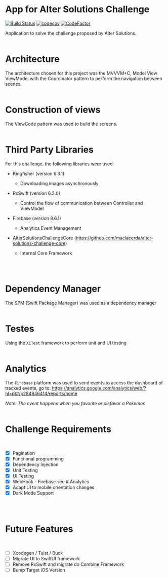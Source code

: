 # App for Alter Solutions Challenge

[![Build Status](https://app.bitrise.io/app/51778326b5919739/status.svg?token=c0iWcfgcHydCJfdUa9dfZw&branch=main)](https://app.bitrise.io/app/51778326b5919739)
[![codecov](https://codecov.io/gh/maclacerda/alter-solutions-challenge/branch/main/graph/badge.svg?token=YLQv28c0Hu)](https://codecov.io/gh/maclacerda/alter-solutions-challenge)
[![CodeFactor](https://www.codefactor.io/repository/github/maclacerda/alter-solutions-challenge/badge?s=f17e6c4617801851359726ec8fd8cb6c73986b64)](https://www.codefactor.io/repository/github/maclacerda/alter-solutions-challenge)

Application to solve the challenge proposed by Alter Solutions.
<br/><br/>

# Architecture

The architecture chosen for this project was the MVVVM+C, Model View ViewModel with the Coordinator pattern to perform the navigation between scenes.
<br/><br/>

# Construction of views

The ViewCode pattern was used to build the screens.
<br/><br/>

# Third Party Libraries

For this challenge, the following libraries were used:

* Kingfisher (version 6.3.1)
    - Downloading images asynchronously

* RxSwift (version 6.2.0)
    - Control the flow of communication between Controller and ViewModel

* Firebase (version 8.6.1)
    - Analytics Event Management

* AlterSolutionsChallengeCore (https://github.com/maclacerda/alter-solutions-challenge-core)
    - Internal Core Framework

<br/><br/>
# Dependency Manager

The SPM (Swift Package Manager) was used as a dependency manager
<br/><br/>
# Testes

Using the `XCTest` framework to perform unit and UI testing
<br/><br/>
# Analytics

The `Firebase` platform was used to send events to access the dashboard of tracked events, go to: https://analytics.google.com/analytics/web/?hl=pt#/p284946414/reports/home

*Note: The event happens when you favorite or disfavor a Pokemon*
<br/><br/>
# Challenge Requirements
<br/>

- [x] Pagination<br/>
- [x] Functional programming<br/>
- [x] Dependency Injection<br/>
- [x] Unit Testing<br/>
- [x] UI Testing<br/>
- [x] WebHook - Firebase see # Analytics<br/>
- [x] Adapt UI to mobile orientation changes
- [x] Dark Mode Support

<br/><br/>
# Future Features
<br/>

- [ ] Xcodegen / Tuist / Buck<br/>
- [ ] Migrate UI to SwiftUI framework
- [ ] Remove RxSwift and migrate do Combine Framework
- [ ] Bump Target iOS Version
